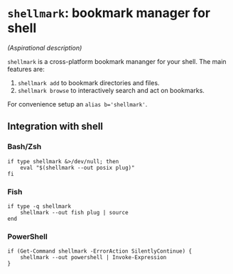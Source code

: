 # `shellmark`: bookmark manager for shell

_(Aspirational description)_

`shellmark` is a cross-platform bookmark mananger for your shell. 
The main features are:
1. `shellmark add` to bookmark directories and files.
2. `shellmark browse` to interactively search and act on bookmarks.

For convenience setup an `alias b='shellmark'`.

## Integration with shell

### Bash/Zsh

```
if type shellmark &>/dev/null; then
    eval "$(shellmark --out posix plug)"
fi
```

### Fish

```
if type -q shellmark
    shellmark --out fish plug | source
end
```

### PowerShell

```
if (Get-Command shellmark -ErrorAction SilentlyContinue) {
    shellmark --out powershell | Invoke-Expression
}
```